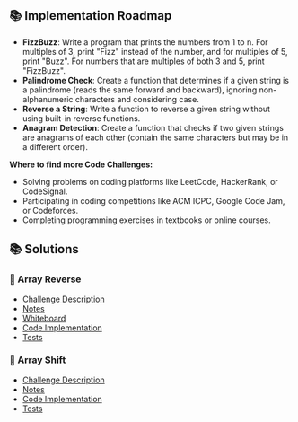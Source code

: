 
## 📚  Implementation Roadmap

  - **FizzBuzz**: Write a program that prints the numbers from 1 to n. For multiples of 3, print "Fizz" instead of the number, and for multiples of 5, print "Buzz". For numbers that are multiples of both 3 and 5, print "FizzBuzz".
  - **Palindrome Check**: Create a function that determines if a given string is a palindrome (reads the same forward and backward), ignoring non-alphanumeric characters and considering case.
  - **Reverse a String**: Write a function to reverse a given string without using built-in reverse functions.
  - **Anagram Detection**: Create a function that checks if two given strings are anagrams of each other (contain the same characters but may be in a different order).

  **Where to find more Code Challenges:**
  - Solving problems on coding platforms like LeetCode, HackerRank, or CodeSignal.
  - Participating in coding competitions like ACM ICPC, Google Code Jam, or Codeforces.
  - Completing programming exercises in textbooks or online courses.

## 📚 Solutions

<!-- category = data structures or code challenge -->
<!-- ## 🌟 Challenge Example Entry

  - [Challenge Description](./data_structures_and_algorithms/example_catagory/example_challenge/example_challenge_README.md) 
  - [Notes](./notes/example_challenge_notes.md)
  - [Whiteboard](./whiteboards/example_whiteboard.jpeg)
  - [Code Implementation](./data_structures_and_algorithms/example_catagory/example_challenge/example_challenge.py)
  - [Tests](./tests/test_example_challenge.py) -->

### 🌟 Array Reverse

  - [Challenge Description](./data_structures_and_algorithms/code_challenges/reverse_array/reverse_array_README.md) 
  - [Notes](./notes/reverse_array_notes.md)
  - [Whiteboard](./whiteboards/reverse_array.jpeg)
  - [Code Implementation](./data_structures_and_algorithms/code_challenges/reverse_array/reverse_array.py)
  - [Tests](./tests/test_reverse_array.py)

### 🌟 Array Shift

  - [Challenge Description](./data_structures_and_algorithms/code_challenges/array_shift/array_shift_README.md) 
  - [Notes](./notes/array_shift_notes.md)
  - [Code Implementation](./data_structures_and_algorithms/code_challenges/array_shift/array_shift.py)
  - [Tests](./tests/test_array_shift.py)